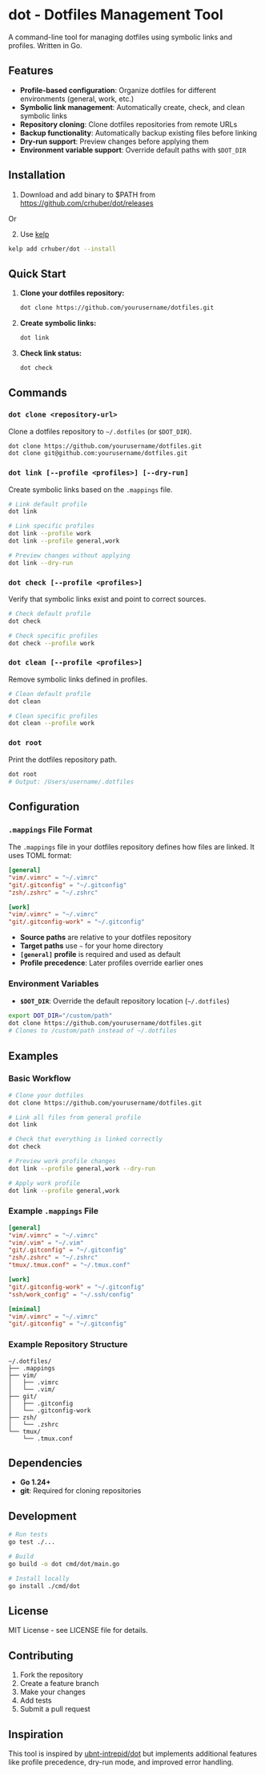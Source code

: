 # dot - Dotfiles Management Tool

A command-line tool for managing dotfiles using symbolic links and profiles. Written in Go.

## Features

- **Profile-based configuration**: Organize dotfiles for different environments (general, work, etc.)
- **Symbolic link management**: Automatically create, check, and clean symbolic links
- **Repository cloning**: Clone dotfiles repositories from remote URLs
- **Backup functionality**: Automatically backup existing files before linking
- **Dry-run support**: Preview changes before applying them
- **Environment variable support**: Override default paths with `$DOT_DIR`

## Installation

1. Download and add binary to $PATH from https://github.com/crhuber/dot/releases

Or

2. Use [kelp](https://github.com/crhuber/dot)

```bash
kelp add crhuber/dot --install
```

## Quick Start

1. **Clone your dotfiles repository:**
   ```bash
   dot clone https://github.com/yourusername/dotfiles.git
   ```

2. **Create symbolic links:**
   ```bash
   dot link
   ```

3. **Check link status:**
   ```bash
   dot check
   ```

## Commands

### `dot clone <repository-url>`
Clone a dotfiles repository to `~/.dotfiles` (or `$DOT_DIR`).

```bash
dot clone https://github.com/yourusername/dotfiles.git
dot clone git@github.com:yourusername/dotfiles.git
```

### `dot link [--profile <profiles>] [--dry-run]`
Create symbolic links based on the `.mappings` file.

```bash
# Link default profile
dot link

# Link specific profiles
dot link --profile work
dot link --profile general,work

# Preview changes without applying
dot link --dry-run
```

### `dot check [--profile <profiles>]`
Verify that symbolic links exist and point to correct sources.

```bash
# Check default profile
dot check

# Check specific profiles
dot check --profile work
```

### `dot clean [--profile <profiles>]`
Remove symbolic links defined in profiles.

```bash
# Clean default profile
dot clean

# Clean specific profiles
dot clean --profile work
```

### `dot root`
Print the dotfiles repository path.

```bash
dot root
# Output: /Users/username/.dotfiles
```

## Configuration

### `.mappings` File Format

The `.mappings` file in your dotfiles repository defines how files are linked. It uses TOML format:

```toml
[general]
"vim/.vimrc" = "~/.vimrc"
"git/.gitconfig" = "~/.gitconfig"
"zsh/.zshrc" = "~/.zshrc"

[work]
"vim/.vimrc" = "~/.vimrc"
"git/.gitconfig-work" = "~/.gitconfig"
```

- **Source paths** are relative to your dotfiles repository
- **Target paths** use `~` for your home directory
- **`[general]` profile** is required and used as default
- **Profile precedence**: Later profiles override earlier ones

### Environment Variables

- **`$DOT_DIR`**: Override the default repository location (`~/.dotfiles`)

```bash
export DOT_DIR="/custom/path"
dot clone https://github.com/yourusername/dotfiles.git
# Clones to /custom/path instead of ~/.dotfiles
```

## Examples

### Basic Workflow

```bash
# Clone your dotfiles
dot clone https://github.com/yourusername/dotfiles.git

# Link all files from general profile
dot link

# Check that everything is linked correctly
dot check

# Preview work profile changes
dot link --profile general,work --dry-run

# Apply work profile
dot link --profile general,work
```

### Example `.mappings` File

```toml
[general]
"vim/.vimrc" = "~/.vimrc"
"vim/.vim" = "~/.vim"
"git/.gitconfig" = "~/.gitconfig"
"zsh/.zshrc" = "~/.zshrc"
"tmux/.tmux.conf" = "~/.tmux.conf"

[work]
"git/.gitconfig-work" = "~/.gitconfig"
"ssh/work_config" = "~/.ssh/config"

[minimal]
"vim/.vimrc" = "~/.vimrc"
"git/.gitconfig" = "~/.gitconfig"
```

### Example Repository Structure

```
~/.dotfiles/
├── .mappings
├── vim/
│   ├── .vimrc
│   └── .vim/
├── git/
│   ├── .gitconfig
│   └── .gitconfig-work
├── zsh/
│   └── .zshrc
└── tmux/
    └── .tmux.conf
```

## Dependencies

- **Go 1.24+**
- **git**: Required for cloning repositories

## Development

```bash
# Run tests
go test ./...

# Build
go build -o dot cmd/dot/main.go

# Install locally
go install ./cmd/dot
```

## License

MIT License - see LICENSE file for details.

## Contributing

1. Fork the repository
2. Create a feature branch
3. Make your changes
4. Add tests
5. Submit a pull request

## Inspiration

This tool is inspired by [ubnt-intrepid/dot](https://github.com/ubnt-intrepid/dot) but implements additional features like profile precedence, dry-run mode, and improved error handling.
